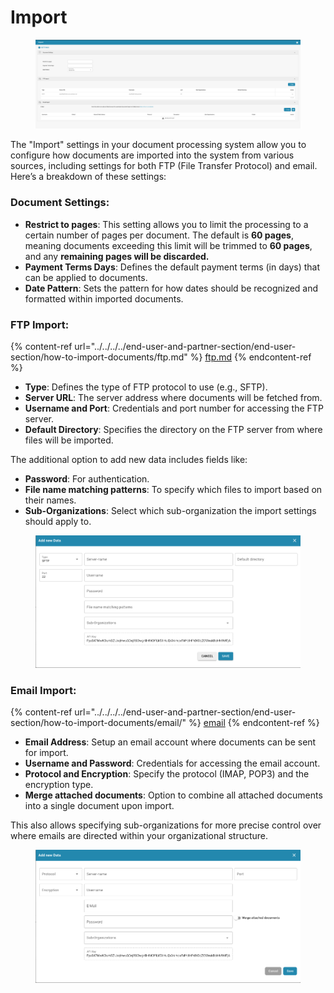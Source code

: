 # Import

<figure><img src="../../../../.gitbook/assets/Bildschirmfoto 2024-05-08 um 10.48.36.png" alt=""><figcaption></figcaption></figure>

The "Import" settings in your document processing system allow you to configure how documents are imported into the system from various sources, including settings for both FTP (File Transfer Protocol) and email. Here’s a breakdown of these settings:

### **Document Settings**:

* **Restrict to pages**: This setting allows you to limit the processing to a certain number of pages per document. The default is **60 pages**, meaning documents exceeding this limit will be trimmed to **60 pages**, and any **remaining pages will be discarded.**
* **Payment Terms Days**: Defines the default payment terms (in days) that can be applied to documents.
* **Date Pattern**: Sets the pattern for how dates should be recognized and formatted within imported documents.

### **FTP Import**:

{% content-ref url="../../../../end-user-and-partner-section/end-user-section/how-to-import-documents/ftp.md" %}
[ftp.md](../../../../end-user-and-partner-section/end-user-section/how-to-import-documents/ftp.md)
{% endcontent-ref %}

* **Type**: Defines the type of FTP protocol to use (e.g., SFTP).
* **Server URL**: The server address where documents will be fetched from.
* **Username and Port**: Credentials and port number for accessing the FTP server.
* **Default Directory**: Specifies the directory on the FTP server from where files will be imported.

The additional option to add new data includes fields like:

* **Password**: For authentication.
* **File name matching patterns**: To specify which files to import based on their names.
* **Sub-Organizations**: Select which sub-organization the import settings should apply to.

<figure><img src="../../../../.gitbook/assets/Bildschirmfoto 2024-05-08 um 10.48.45.png" alt=""><figcaption></figcaption></figure>

### **Email Import**:

{% content-ref url="../../../../end-user-and-partner-section/end-user-section/how-to-import-documents/email/" %}
[email](../../../../end-user-and-partner-section/end-user-section/how-to-import-documents/email/)
{% endcontent-ref %}

* **Email Address**: Setup an email account where documents can be sent for import.
* **Username and Password**: Credentials for accessing the email account.
* **Protocol and Encryption**: Specify the protocol (IMAP, POP3) and the encryption type.
* **Merge attached documents**: Option to combine all attached documents into a single document upon import.

This also allows specifying sub-organizations for more precise control over where emails are directed within your organizational structure.

<figure><img src="../../../../.gitbook/assets/Bildschirmfoto 2024-05-08 um 10.48.56.png" alt=""><figcaption></figcaption></figure>
